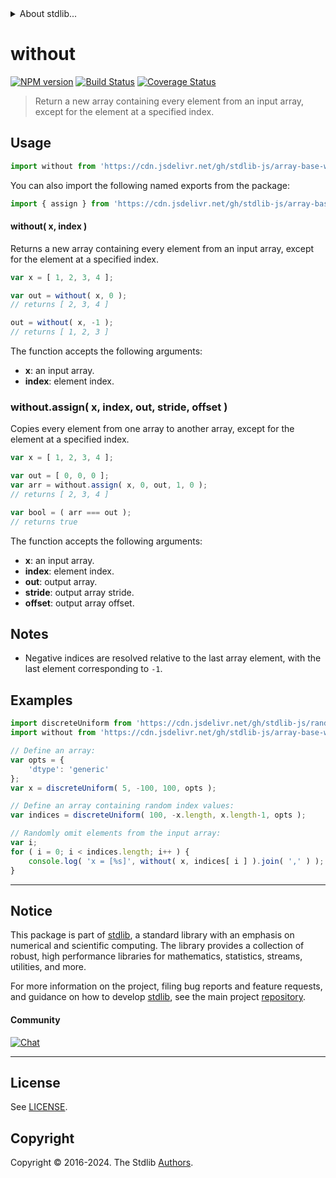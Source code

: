 <!--

@license Apache-2.0

Copyright (c) 2024 The Stdlib Authors.

Licensed under the Apache License, Version 2.0 (the "License");
you may not use this file except in compliance with the License.
You may obtain a copy of the License at

   http://www.apache.org/licenses/LICENSE-2.0

Unless required by applicable law or agreed to in writing, software
distributed under the License is distributed on an "AS IS" BASIS,
WITHOUT WARRANTIES OR CONDITIONS OF ANY KIND, either express or implied.
See the License for the specific language governing permissions and
limitations under the License.

-->


<details>
  <summary>
    About stdlib...
  </summary>
  <p>We believe in a future in which the web is a preferred environment for numerical computation. To help realize this future, we've built stdlib. stdlib is a standard library, with an emphasis on numerical and scientific computation, written in JavaScript (and C) for execution in browsers and in Node.js.</p>
  <p>The library is fully decomposable, being architected in such a way that you can swap out and mix and match APIs and functionality to cater to your exact preferences and use cases.</p>
  <p>When you use stdlib, you can be absolutely certain that you are using the most thorough, rigorous, well-written, studied, documented, tested, measured, and high-quality code out there.</p>
  <p>To join us in bringing numerical computing to the web, get started by checking us out on <a href="https://github.com/stdlib-js/stdlib">GitHub</a>, and please consider <a href="https://opencollective.com/stdlib">financially supporting stdlib</a>. We greatly appreciate your continued support!</p>
</details>

# without

[![NPM version][npm-image]][npm-url] [![Build Status][test-image]][test-url] [![Coverage Status][coverage-image]][coverage-url] <!-- [![dependencies][dependencies-image]][dependencies-url] -->

> Return a new array containing every element from an input array, except for the element at a specified index.

<!-- Section to include introductory text. Make sure to keep an empty line after the intro `section` element and another before the `/section` close. -->

<section class="intro">

</section>

<!-- /.intro -->

<!-- Package usage documentation. -->



<section class="usage">

## Usage

```javascript
import without from 'https://cdn.jsdelivr.net/gh/stdlib-js/array-base-without@deno/mod.js';
```

You can also import the following named exports from the package:

```javascript
import { assign } from 'https://cdn.jsdelivr.net/gh/stdlib-js/array-base-without@deno/mod.js';
```

#### without( x, index )

Returns a new array containing every element from an input array, except for the element at a specified index.

```javascript
var x = [ 1, 2, 3, 4 ];

var out = without( x, 0 );
// returns [ 2, 3, 4 ]

out = without( x, -1 );
// returns [ 1, 2, 3 ]
```

The function accepts the following arguments:

-   **x**: an input array.
-   **index**: element index.

### without.assign( x, index, out, stride, offset )

Copies every element from one array to another array, except for the element at a specified index.

```javascript
var x = [ 1, 2, 3, 4 ];

var out = [ 0, 0, 0 ];
var arr = without.assign( x, 0, out, 1, 0 );
// returns [ 2, 3, 4 ]

var bool = ( arr === out );
// returns true
```

The function accepts the following arguments:

-   **x**: an input array.
-   **index**: element index.
-   **out**: output array.
-   **stride**: output array stride.
-   **offset**: output array offset.

</section>

<!-- /.usage -->

<!-- Package usage notes. Make sure to keep an empty line after the `section` element and another before the `/section` close. -->

<section class="notes">

## Notes

-   Negative indices are resolved relative to the last array element, with the last element corresponding to `-1`.

</section>

<!-- /.notes -->

<!-- Package usage examples. -->

<section class="examples">

## Examples

<!-- eslint no-undef: "error" -->

```javascript
import discreteUniform from 'https://cdn.jsdelivr.net/gh/stdlib-js/random-array-discrete-uniform@deno/mod.js';
import without from 'https://cdn.jsdelivr.net/gh/stdlib-js/array-base-without@deno/mod.js';

// Define an array:
var opts = {
    'dtype': 'generic'
};
var x = discreteUniform( 5, -100, 100, opts );

// Define an array containing random index values:
var indices = discreteUniform( 100, -x.length, x.length-1, opts );

// Randomly omit elements from the input array:
var i;
for ( i = 0; i < indices.length; i++ ) {
    console.log( 'x = [%s]', without( x, indices[ i ] ).join( ',' ) );
}
```

</section>

<!-- /.examples -->

<!-- Section to include cited references. If references are included, add a horizontal rule *before* the section. Make sure to keep an empty line after the `section` element and another before the `/section` close. -->

<section class="references">

</section>

<!-- /.references -->

<!-- Section for related `stdlib` packages. Do not manually edit this section, as it is automatically populated. -->

<section class="related">

</section>

<!-- /.related -->

<!-- Section for all links. Make sure to keep an empty line after the `section` element and another before the `/section` close. -->


<section class="main-repo" >

* * *

## Notice

This package is part of [stdlib][stdlib], a standard library with an emphasis on numerical and scientific computing. The library provides a collection of robust, high performance libraries for mathematics, statistics, streams, utilities, and more.

For more information on the project, filing bug reports and feature requests, and guidance on how to develop [stdlib][stdlib], see the main project [repository][stdlib].

#### Community

[![Chat][chat-image]][chat-url]

---

## License

See [LICENSE][stdlib-license].


## Copyright

Copyright &copy; 2016-2024. The Stdlib [Authors][stdlib-authors].

</section>

<!-- /.stdlib -->

<!-- Section for all links. Make sure to keep an empty line after the `section` element and another before the `/section` close. -->

<section class="links">

[npm-image]: http://img.shields.io/npm/v/@stdlib/array-base-without.svg
[npm-url]: https://npmjs.org/package/@stdlib/array-base-without

[test-image]: https://github.com/stdlib-js/array-base-without/actions/workflows/test.yml/badge.svg?branch=main
[test-url]: https://github.com/stdlib-js/array-base-without/actions/workflows/test.yml?query=branch:main

[coverage-image]: https://img.shields.io/codecov/c/github/stdlib-js/array-base-without/main.svg
[coverage-url]: https://codecov.io/github/stdlib-js/array-base-without?branch=main

<!--

[dependencies-image]: https://img.shields.io/david/stdlib-js/array-base-without.svg
[dependencies-url]: https://david-dm.org/stdlib-js/array-base-without/main

-->

[chat-image]: https://img.shields.io/gitter/room/stdlib-js/stdlib.svg
[chat-url]: https://app.gitter.im/#/room/#stdlib-js_stdlib:gitter.im

[stdlib]: https://github.com/stdlib-js/stdlib

[stdlib-authors]: https://github.com/stdlib-js/stdlib/graphs/contributors

[umd]: https://github.com/umdjs/umd
[es-module]: https://developer.mozilla.org/en-US/docs/Web/JavaScript/Guide/Modules

[deno-url]: https://github.com/stdlib-js/array-base-without/tree/deno
[deno-readme]: https://github.com/stdlib-js/array-base-without/blob/deno/README.md
[umd-url]: https://github.com/stdlib-js/array-base-without/tree/umd
[umd-readme]: https://github.com/stdlib-js/array-base-without/blob/umd/README.md
[esm-url]: https://github.com/stdlib-js/array-base-without/tree/esm
[esm-readme]: https://github.com/stdlib-js/array-base-without/blob/esm/README.md
[branches-url]: https://github.com/stdlib-js/array-base-without/blob/main/branches.md

[stdlib-license]: https://raw.githubusercontent.com/stdlib-js/array-base-without/main/LICENSE

</section>

<!-- /.links -->
